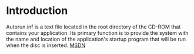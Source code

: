 # Introduction #

Autorun.inf is a text file located in the root directory of the CD-ROM that contains your application. Its primary function is to provide the system with the name and location of the application's startup program that will be run when the disc is inserted. [MSDN](http://msdn.microsoft.com/en-us/library/cc144206(VS.85).aspx)